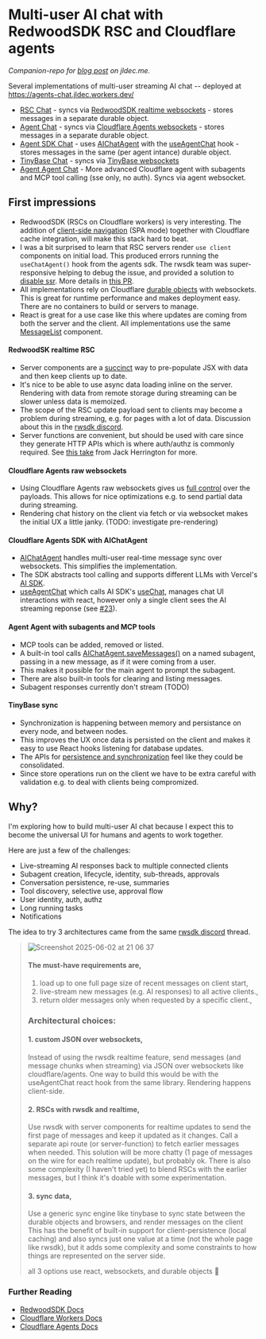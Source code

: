# Multi-user AI chat with RedwoodSDK RSC and Cloudflare agents
_Companion-repo for [blog post](https://jldec.me/blog/multi-user-ai-chat-with-redwoodsdk-rsc-and-cloudflare-agents) on jldec.me._

Several implementations of multi-user streaming AI chat -- deployed at https://agents-chat.jldec.workers.dev/

- [RSC Chat](https://agents-chat.jldec.workers.dev/chat-rsc) - syncs via [RedwoodSDK realtime websockets](https://docs.rwsdk.com/core/realtime/) - stores messages in a separate durable object.
- [Agent Chat](https://agents-chat.jldec.workers.dev/chat-agent) - syncs via [Cloudflare Agents websockets](https://developers.cloudflare.com/agents/api-reference/websockets/) - stores messages in a separate durable object.
- [Agent SDK Chat](https://agents-chat.jldec.workers.dev/chat-agent-sdk) - uses [AIChatAgent](https://developers.cloudflare.com/agents/api-reference/agents-api/#aichatagent) with the [useAgentChat](https://developers.cloudflare.com/agents/api-reference/agents-api/#chat-agent-react-api) hook - stores messages in the same (per agent intance) durable object.
- [TinyBase Chat](https://agents-chat.jldec.workers.dev/chat-tinybase) - syncs via [TinyBase websockets](https://tinybase.org/)
- [Agent Agent Chat](https://agents-chat.jldec.workers.dev/chat-agent-agent) - More advanced Cloudflare agent with subagents and MCP tool calling (sse only, no auth). Syncs via agent websocket.

## First impressions
- RedwoodSDK (RSCs on Cloudflare workers) is very interesting. The addition of [client-side navigation](https://docs.rwsdk.com/guides/frontend/client-side-nav/) (SPA mode) together with Cloudflare cache integration, will make this stack hard to beat.
- I was a bit surprised to learn that RSC servers render `use client` components on initial load. This produced errors running the `useChatAgent()` hook from the agents sdk. The rwsdk team was super-responsive helping to debug the issue, and provided a solution to [disable ssr](https://docs.rwsdk.com/reference/sdk-router/#options). More details in [this PR](https://github.com/jldec/agents-chat/pull/20).
- All implementations rely on Cloudflare [durable objects](https://developers.cloudflare.com/durable-objects/#what-are-durable-objects) with websockets. This is great for runtime performance and makes deployment easy. There are no containers to build or servers to manage.
- React is great for a use case like this where updates are coming from both the server and the client. All implementations use the same [MessageList](src/app/shared/MessageList.tsx) component.

#### RedwoodSK realtime RSC
- Server components are a [succinct](https://github.com/jldec/agents-chat/blob/main/src/app/chat-rsc/ChatRSC.tsx) way to pre-populate JSX with data and then keep clients up to date.
- It's nice to be able to use async data loading inline on the server. Rendering with data from remote storage during streaming can be slower unless data is memoized.
- The scope of the RSC update payload sent to clients may become a problem during streaming, e.g. for pages with a lot of data. Discussion about this in the [rwsdk discord](https://discord.com/channels/679514959968993311/1374715298636238968/1376288266789064734).
- Server functions are convenient, but should be used with care since they generate HTTP APIs which is where auth/authz is commonly required. See [this take](https://www.youtube.com/watch?v=yD-KK4hiULU) from Jack Herrington for more.

#### Cloudflare Agents raw websockets
- Using Cloudflare Agents raw websockets gives us [full control](https://github.com/jldec/agents-chat/blob/main/src/app/chat-agent/WebsocketAgent.ts) over the payloads. This allows for nice optimizations e.g. to send partial data during streaming.
- Rendering chat history on the client via fetch or via websocket makes the initial UX a little janky. (TODO: investigate pre-rendering)

#### Cloudflare Agents SDK with AIChatAgent
- [AIChatAgent](https://developers.cloudflare.com/agents/api-reference/agents-api/#aichatagent) handles multi-user real-time message sync over websockets. This simplifies the implementation.
- The SDK abstracts tool calling and supports different LLMs with Vercel's [AI SDK](https://ai-sdk.dev/docs/introduction).
- [useAgentChat](https://developers.cloudflare.com/agents/api-reference/agents-api/#chat-agent-react-api) which calls AI SDK's [useChat](https://ai-sdk.dev/docs/reference/ai-sdk-ui/use-chat#usechat), manages chat UI interactions with react, however only a single client sees the AI streaming reponse (see [#23](https://github.com/jldec/agents-chat/issues/23)).

#### Agent Agent with subagents and MCP tools
- MCP tools can be added, removed or listed.
- A built-in tool calls [AIChatAgent.saveMessages()](https://github.com/cloudflare/agents/blob/398c7f5411f3a63f450007f83db7e3f29b6ed4c2/packages/agents/src/ai-chat-agent.ts#L185) on a named subagent, passing in a new message, as if it were coming from a user.
- This makes it possible for the main agent to prompt the subagent.
- There are also built-in tools for clearing and listing messages.
- Subagent responses currently don't stream (TODO)

#### TinyBase sync
- Synchronization is happening between memory and persistance on every node, and between nodes.
- This improves the UX once data is persisted on the client and makes it easy to use React hooks listening for database updates.
- The APIs for [persistence and synchronization](https://github.com/jldec/agents-chat/blob/main/src/app/chat-tinybase/store.ts#L14-L38) feel like they could be consolidated.
- Since store operations run on the client we have to be extra careful with validation e.g. to deal with  clients being compromized.

## Why?

I'm exploring how to build multi-user AI chat because I expect this to become the universal UI for humans and agents to work together.

Here are just a few of the challenges:

- Live-streaming AI responses back to multiple connected clients
- Subagent creation, lifecycle, identity, sub-threads, approvals
- Conversation persistence, re-use, summaries
- Tool discovery, selective use, approval flow
- User identity, auth, authz
- Long running tasks
- Notifications

The idea to try 3 architectures came from the same [rwsdk discord](https://discord.com/channels/679514959968993311/1374715298636238968/1376269189802627112) thread.

> ![Screenshot 2025-06-02 at 21 06 37](https://github.com/user-attachments/assets/2545674b-1535-4759-b332-151014bc12ea)
>
> #### The must-have requirements are,
>
> 1. load up to one full page size of recent messages on client start,
> 2. live-stream new messages (e.g. AI responses) to all active clients.,
> 3. return older messages only when requested by a specific client.,
>
> ### Architectural choices:
>
> #### 1. custom JSON over websockets,
>
> Instead of using the rwsdk realtime feature, send messages (and message chunks when streaming) via JSON over websockets like cloudflare/agents. One way to build this would be with the useAgentChat react hook from the same library. Rendering happens client-side.
>
> #### 2. RSCs with rwsdk and realtime,
>
> Use rwsdk with server components for realtime updates to send the first page of messages and keep it updated as it changes. Call a separate api route (or server-function) to fetch earlier messages when needed. This solution will be more chatty (1 page of messages on the wire for each realtime update), but probably ok. There is also some complexity (I haven't tried yet) to blend RSCs with the earlier messages, but I think it's doable with some experimentation.
>
> #### 3. sync data,
>
> Use a generic sync engine like tinybase to sync state between the durable objects and browsers, and render messages on the client This has the benefit of built-in support for client-persistence (local caching) and also syncs just one value at a time (not the whole page like rwsdk), but it adds some complexity and some constraints to how things are represented on the server side.
>
> all 3 options use react, websockets, and durable objects 🙂

### Further Reading

- [RedwoodSDK Docs](https://docs.rwsdk.com/)
- [Cloudflare Workers Docs](https://developers.cloudflare.com/workers/)
- [Cloudflare Agents Docs](https://developers.cloudflare.com/agents/)

